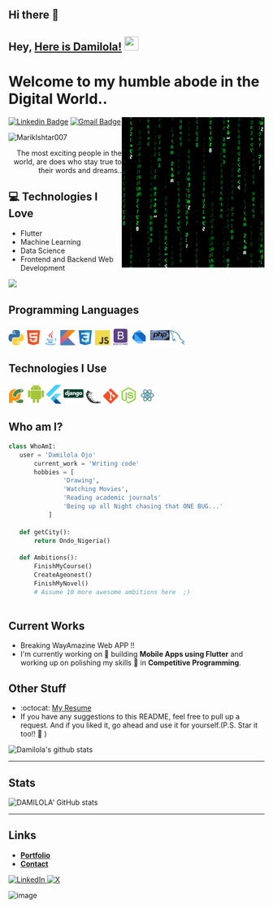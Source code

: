 ## Hi there 👋

## Hey, [Here is Damilola!](https://www.youtube.com/channel/UCietjxpksncMdOUkycv5nqA)  <img src="https://media.giphy.com/media/hvRJCLFzcasrR4ia7z/giphy.gif" width="28px" height="28px">

<h1>Welcome to my humble abode in the Digital World..</h1> 


<img src = 'images/matrix.gif' alt = 'Awesome Matrix Code' align='right'/>

[![Linkedin Badge](https://img.shields.io/badge/-Damilola-blue?style=flat-square&logo=Linkedin&logoColor=white&link=https://www.linkedin.com/in/damilola-ojo1)](https://www.linkedin.com/in/damilola-ojo1) [![Gmail Badge](https://img.shields.io/badge/-damsony.soji@gmail.com-c14438?style=flat-square&logo=Gmail&logoColor=white&link=mailto:damsony.soji@gmail.com)](mailto:damsony.soji@gmail.com) <!--[![Youtube Channel](https://img.shields.io/badge/-The%20Broke%20Coder-c14438?style=flat-square&logo=Youtube&link=https://www.youtube.com/channel/UCietjxpksncMdOUkycv5nqA)](https://www.youtube.com/channel/UCietjxpksncMdOUkycv5nqA)-->
<p align="left"> <img src="https://komarev.com/ghpvc/?username=MarikIshtar007" alt="MarikIshtar007" /> </p>

<div style="text-align: right">The most exciting people in the world, are does who stay true to their words and dreams.. </div>

## :computer: Technologies I Love
* Flutter
* Machine Learning
* Data Science
* Frontend and Backend Web Development

<img src = "https://github-readme-stats.vercel.app/api/top-langs/?username=MarikIshtar007&layout=compact">

## Programming Languages
<img src = 'images/python2.png' height='30'/>  <img src = 'images/html.svg' width='30'/> <img src='images/java.svg' width='30'/> <img src = 'images/kotlin.svg' width='30'/> <img src = 'images/css.svg' width='30'/> <img src = 'images/js.svg' width='30'/> <img src = 'images/bootstrap.svg' width='33'/> <img src = 'images/dart.svg' width='33'/> <img src = 'images/php.svg' width='40'/><img src = 'images/sql.svg' width='30'/> 
 
 ## Technologies I Use
 <img src = 'images/pycharm.svg' width='30'/>  <img src = 'images/android.svg' height='40'/><img src = 'images/flutter-logo.svg' width='30'/> <img src = 'images/django.svg' height='40'/> <img src = 'images/flask.png' width='30'/> <img src = 'images/git.svg' width='30'/> <img src = 'images/nodejs.svg' width='33'/> <img src = 'images/react.svg' width='33'/>
 
 ## Who am I?
 ```python
 class WhoAmI:
 	user = 'Damilola Ojo'
		current_work = 'Writing code'
		hobbies = [
				'Drawing',
				'Watching Movies',
				'Reading academic journals'
				'Being up all Night chasing that ONE BUG...'
			]
	
	def getCity():
		return Ondo_Nigeria()
	
	def Ambitions():
		FinishMyCourse()
		CreateAgeonest()
		FinishMyNovel()
		# Assume 10 more awesome ambitions here  ;)
	
 ```
 
## Current Works
 * Breaking WayAmazine Web APP !!
 * I'm currently working on 🔭 building **Mobile Apps using Flutter** and working up on polishing my skills 🌱 in **Competitive Programming**.
 
## Other Stuff
  - :octocat: [My Resume](https://drive.google.com/file/d/1tFL1gHFPw3MXzfW98oQEFjs2jQSGiVjw/view?usp=share_link)
  - If you have any suggestions to this README, feel free to pull up a request. And if you liked it, go ahead and use it for yourself.(P.S. Star it too!! :grimacing: )

![Damilola's github stats](https://github-readme-stats.vercel.app/api?username=DAMILOLA8909&show_icons=true&hide=[%22issues%22])
 
 

---

## Stats
<!-- Stats card by DAMILOLA8909/github-readme-stats
     Customization guide:
     - Hide private contributions: &count_private=true|false
     - Theme list: ?theme=gruvbox,radical,tokyonight,onedark,dracula etc.
     - Show icons: &show_icons=true
     Docs: https://github.com/DAMILOLA8909/github-readme-stats -->
![DAMILOLA' GitHub stats](https://github-readme-stats.vercel.app/api?username=DAMILOLA8909&show_icons=true&theme=gruvbox)

---

## Links
<!-- Section layout inspired by Awesome GitHub Profile README "Descriptive" patterns:
     https://github.com/abhisheknaiidu/awesome-github-profile-readme?tab=readme-ov-file#descriptive- -->
- [**Portfolio**](https://learn.nextwork.org/happy_maroon_jolly_red_currant/portfolio)
- [**Contact**](mailto:maximus@nextwork.org)

<a href="https://www.linkedin.com/in/damilola-ojo1/" target="blank">
  <img src="https://skillicons.dev/icons?i=linkedin" alt="LinkedIn" />
</a>
<a href="https://x.com/DamsonyE/" target="blank">
  <img src="https://skillicons.dev/icons?i=X" alt="X" />
</a>

<!-- Optional: fun GIF. Consider replacing with contribution streak or removing for a tighter, more professional finish. -->
![image](https://media.giphy.com/media/v1.Y2lkPTc5MGI3NjExdXh2ZzdlYWZndHl2dWcyb2RveHlpYzhsand5YmRmaHRwdXhlcGZhZyZlcD12MV9naWZzX3RyZW5kaW5nJmN0PWc/l3q2wJsC23ikJg9xe/giphy.gif)
